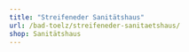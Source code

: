 ```yaml
---
title: "Streifeneder Sanitätshaus"
url: /bad-toelz/streifeneder-sanitaetshaus/
shop: Sanitätshaus
---
```

